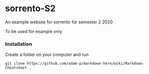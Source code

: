 # sorrento-S2
An example website for sorrento for semester 2 2020

To be used for example only

### Installation
Create a folder on your computer and run
```
git clone https://github.com/adam-p/markdown-here/wiki/Markdown-Cheatsheet .
```
